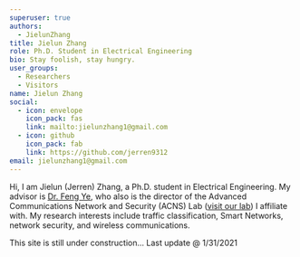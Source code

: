 ```yaml
---
superuser: true
authors:
  - JielunZhang
title: Jielun Zhang
role: Ph.D. Student in Electrical Engineering
bio: Stay foolish, stay hungry.
user_groups:
  - Researchers
  - Visitors
name: Jielun Zhang
social:
  - icon: envelope
    icon_pack: fas
    link: mailto:jielunzhang1@gmail.com
  - icon: github
    icon_pack: fab
    link: https://github.com/jerren9312
email: jielunzhang1@gmail.com
---
```


Hi, I am Jielun (Jerren) Zhang, a Ph.D. student in Electrical Engineering. My advisor is <ins>[Dr. Feng Ye](https://udayton.edu/directory/engineering/electrical_and_computer/ye-feng.php)</ins>, who also is the director of the Advanced Communications Network and Security (ACNS) Lab (<ins>[visit our lab](https://sites.google.com/a/udayton.edu/fye001)</ins>) I affiliate with. My research interests include traffic classification, Smart Networks, network security, and wireless communications.

This site is still under construction...
Last update @ 1/31/2021
